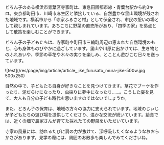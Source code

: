 
どろん子のある横浜市青葉区寺家町は、東急田園都市線・青葉台駅から約3キロ。東京都町田市、川崎市麻生区と隣接している、自然豊かな里山環境が残された地域です。横浜市から「寺家ふるさと村」として保全され、市民の憩いの場として親しまれています。あちこちに野菜の直売所があり、「四季の家」を拠点として散策を楽しむことができます。

どろん子の子どもたちは、寺家町や町田市三輪町周辺の恵まれた自然環境のもと、心も身体ものびやかに過ごしています。里山や川原に出かけては、生き物とのふれあいや、季節の草花や木々の実りを楽しみ、とことん遊びこむ日々を送っています。

![test](/res/page/img/article/article_jike_furusato_mura-jike-500w.jpg 500x250)

自然の中で、子どもたち自身が好きなことを見つけてきます。草花でブーケを作ったり、泥だらけになったり、虫採りに夢中になったり……。こうした姿を見て、大人も自分の子ども時代を思い出すのではないでしょうか。

また、どろん子の保育は、地域の方々の協力に支えられています。地域のじぃじが子どもたちの遊び場を提供してくださり、温かな交流が続いています。給食では、近くの畑で農家さんが育てた採れたての野菜をいただいています。

寺家の風景には、訪れるたびに肩の力が抜けて、深呼吸したくなるようなおおらかさがあります。見学の際には、周囲のお散歩も楽しんでみてくださいね。